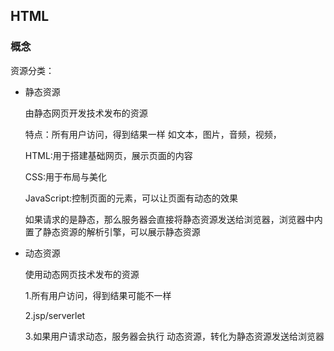 ## HTML

### 概念

资源分类：

 * 静态资源

   由静态网页开发技术发布的资源

   特点：所有用户访问，得到结果一样   如文本，图片，音频，视频，

   HTML:用于搭建基础网页，展示页面的内容

   CSS:用于布局与美化

   JavaScript:控制页面的元素，可以让页面有动态的效果

   如果请求的是静态，那么服务器会直接将静态资源发送给浏览器，浏览器中内置了静态资源的解析引擎，可以展示静态资源

 * 动态资源

   使用动态网页技术发布的资源

   1.所有用户访问，得到结果可能不一样

   2.jsp/serverlet 

   3.如果用户请求动态，服务器会执行 动态资源，转化为静态资源发送给浏览器

